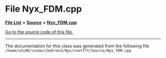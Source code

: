 
# File Nyx\_FDM.cpp


[**File List**](files.md) **>** [**Source**](dir_74389ed8173ad57b461b9d623a1f3867.md) **>** [**Nyx\_FDM.cpp**](Source_2Nyx__FDM_8cpp.md)

[Go to the source code of this file.](Source_2Nyx__FDM_8cpp_source.md)



























------------------------------
The documentation for this class was generated from the following file `/home/uni06/cosmo/cbehren2/Nyx/rootfft/Source/Nyx_FDM.cpp`